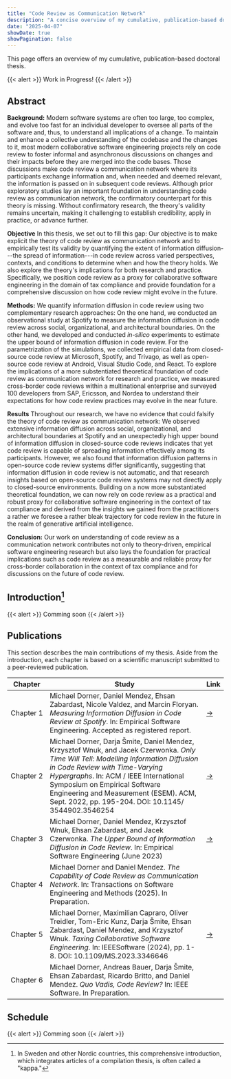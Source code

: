 ```yaml
---
title: "Code Review as Communication Network"
description: "A concise overview of my cumulative, publication-based doctoral thesis on code review as communication network"
date: "2025-04-07"
showDate: true
showPagination: false
---
```


This page offers an overview of my cumulative, publication-based doctoral thesis.

{{< alert >}}
Work in Progress!
{{< /alert >}}

## Abstract

**Background:** Modern software systems are often too large, too complex, and evolve too fast for an individual developer to oversee all parts of the software and, thus, to understand all implications of a change. To maintain and enhance a collective understanding of the codebase and the changes to it, most modern collaborative software engineering projects rely on code review to foster informal and asynchronous discussions on changes and their impacts before they are merged into the code bases. Those discussions make code review a communication network where its participants exchange information and, when needed and deemed relevant, the information is passed on in subsequent code reviews. Although prior exploratory studies lay an important foundation in understanding code review as communication network, the confirmatory counterpart for this theory is missing. Without confirmatory research, the theory's validity remains uncertain, making it challenging to establish credibility, apply in practice, or advance further.

**Objective** In this thesis, we set out to fill this gap: Our objective is to make explicit the theory of code review as communication network and to empirically  test its validity by quantifying the extent of information diffusion---the spread of information---in code review across varied perspectives, contexts, and conditions to determine when and how the theory holds. We also explore the theory's implications for both research and practice. Specifically, we position code review as a proxy for collaborative software engineering in the domain of tax compliance and provide foundation for a comprehensive discussion on how code review might evolve in the future.

**Methods:** We quantify information diffusion in code review using two complementary research approaches: On the one hand, we conducted an observational study at Spotify to measure the information diffusion in code review across social, organizational, and architectural boundaries. On the other hand, we developed and conducted _in-silico_ experiments to estimate the upper bound of information diffusion in code review. For the parametrization of the simulations, we collected empirical data from closed-source code review at Microsoft, Spotify, and Trivago, as well as open-source code review at Android, Visual Studio Code, and React. To explore the implications of a more substentiated theoretical foundation of code review as communication network for research and practice, we measured cross-border code reviews within a multinational enterprise and surveyed 100 developers from SAP, Ericsson, and Nordea to understand their expectations for how code review practices may evolve in the near future.

**Results** Throughout our research, we have no evidence that could falsify the theory of code review as communication network: We observed extensive information diffusion across social, organizational, and architectural boundaries at Spotify and an unexpectedly high upper bound of information diffusion in closed-source code reviews indicates that yet code review is capable of spreading information effectively among its participants. However, we also found that information diffusion patterns in open-source code review systems differ significantly, suggesting that information diffusion in code review is not automatic, and that research insights based on open-source code review systems may not directly apply to closed-source environments. Building on a now more substantiated theoretical foundation, we can now rely on code review as a practical and robust proxy for collaborative software engineering in the context of tax compliance and derived from the insights we gained from the practitioners a rather we foresee a rather bleak trajectory for code review in the future in the realm of generative artificial intelligence.

**Conclusion:** Our work on understanding of code review as a communication network contributes not only to theory-driven, empirical software engineering research but also lays the foundation for practical implications such as code review as a measurable and reliable proxy for cross-border collaboration in the context of tax compliance and for discussions on the future of code review.

## Introduction[^1]

[^1]: In Sweden and other Nordic countries, this comprehensive introduction, which integrates articles of a compilation thesis, is often called a "kappa."

{{< alert >}}
Comming soon
{{< /alert >}}

## Publications

This section describes the main contributions of my thesis. Aside from the introduction, each chapter is based on a scientific manuscript submitted to a peer-reviewed publication.

| Chapter | Study | Link |
|---|---|---|
| Chapter&nbsp;1 | Michael Dorner, Daniel Mendez, Ehsan Zabardast, Nicole Valdez, and Marcin Floryan. _Measuring Information Diffusion in Code Review at Spotify_. In: Empirical Software Engineering. Accepted as registered report. | <a href="/publications/measuring-information-diffusion-in-code-review-at-spotify/" target="_blank" rel="noopener">→</a> |
| Chapter&nbsp;2 | Michael Dorner, Darja Šmite, Daniel Mendez, Krzysztof Wnuk, and Jacek Czerwonka. _Only Time Will Tell: Modelling Information Diffusion in Code Review with Time-Varying Hypergraphs_. In: ACM / IEEE International Symposium on Empirical Software Engineering and Measurement (ESEM). ACM, Sept. 2022, pp. 195-204. DOI: 10.1145/ 3544902.3546254 | <a href="/publications/only-time-will-tell/" target="_blank" rel="noopener">→</a> |
| Chapter&nbsp;3 | Michael Dorner, Daniel Mendez, Krzysztof Wnuk, Ehsan Zabardast, and Jacek Czerwonka. _The Upper Bound of Information Diffusion in Code Review_. In: Empirical Software Engineering (June 2023) | <a href="/publications/upper-bound-of-information-diffusion-in-code-review/" target="_blank" rel="noopener">→</a> |
| Chapter&nbsp;4 | Michael Dorner and Daniel Mendez. _The Capability of Code Review as Communication Network_. In: Transactions on Software Engineering and Methods (2025). In Preparation. | []() |
| Chapter&nbsp;5 | Michael Dorner, Maximilian Capraro, Oliver Treidler, Tom-Eric Kunz, Darja Šmite, Ehsan Zabardast, Daniel Mendez, and Krzysztof Wnuk. _Taxing Collaborative Software Engineering_. In: IEEESoftware (2024), pp. 1-8. DOI: 10.1109/MS.2023.3346646 | <a href="/publications/taxing-collaborative-software-engineering/" target="_blank" rel="noopener">→</a> |
| Chapter&nbsp;6 | Michael Dorner, Andreas Bauer, Darja Šmite, Ehsan Zabardast, Ricardo Britto, and Daniel Mendez. _Quo Vadis, Code Review?_ In: IEEE Software. In Preparation. | []() |

## Schedule

{{< alert >}}
Comming soon
{{< /alert >}}
